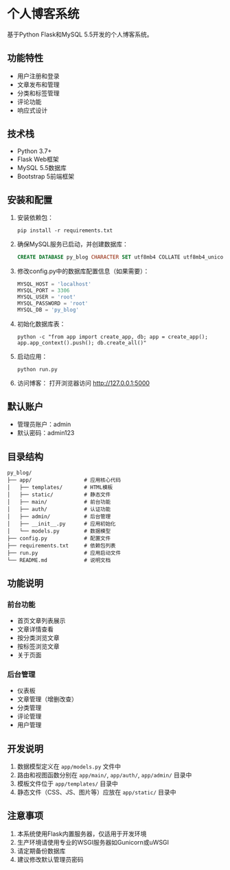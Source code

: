 # 个人博客系统

基于Python Flask和MySQL 5.5开发的个人博客系统。

## 功能特性

- 用户注册和登录
- 文章发布和管理
- 分类和标签管理
- 评论功能
- 响应式设计

## 技术栈

- Python 3.7+
- Flask Web框架
- MySQL 5.5数据库
- Bootstrap 5前端框架

## 安装和配置

1. 安装依赖包：
   ```
   pip install -r requirements.txt
   ```

2. 确保MySQL服务已启动，并创建数据库：
   ```sql
   CREATE DATABASE py_blog CHARACTER SET utf8mb4 COLLATE utf8mb4_unicode_ci;
   ```

3. 修改config.py中的数据库配置信息（如果需要）：
   ```python
   MYSQL_HOST = 'localhost'
   MYSQL_PORT = 3306
   MYSQL_USER = 'root'
   MYSQL_PASSWORD = 'root'
   MYSQL_DB = 'py_blog'
   ```

4. 初始化数据库表：
   ```
   python -c "from app import create_app, db; app = create_app(); app.app_context().push(); db.create_all()"
   ```

5. 启动应用：
   ```
   python run.py
   ```

6. 访问博客：
   打开浏览器访问 http://127.0.0.1:5000

## 默认账户

- 管理员账户：admin
- 默认密码：admin123

## 目录结构

```
py_blog/
├── app/                 # 应用核心代码
│   ├── templates/       # HTML模板
│   ├── static/          # 静态文件
│   ├── main/            # 前台功能
│   ├── auth/            # 认证功能
│   ├── admin/           # 后台管理
│   ├── __init__.py      # 应用初始化
│   └── models.py        # 数据模型
├── config.py            # 配置文件
├── requirements.txt     # 依赖包列表
├── run.py               # 应用启动文件
└── README.md            # 说明文档
```

## 功能说明

### 前台功能
- 首页文章列表展示
- 文章详情查看
- 按分类浏览文章
- 按标签浏览文章
- 关于页面

### 后台管理
- 仪表板
- 文章管理（增删改查）
- 分类管理
- 评论管理
- 用户管理

## 开发说明

1. 数据模型定义在 `app/models.py` 文件中
2. 路由和视图函数分别在 `app/main/`, `app/auth/`, `app/admin/` 目录中
3. 模板文件位于 `app/templates/` 目录中
4. 静态文件（CSS、JS、图片等）应放在 `app/static/` 目录中

## 注意事项

1. 本系统使用Flask内置服务器，仅适用于开发环境
2. 生产环境请使用专业的WSGI服务器如Gunicorn或uWSGI
3. 请定期备份数据库
4. 建议修改默认管理员密码